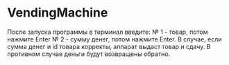 # VendingMachine
После запуска программы в терминал введите:
№ 1 - товар, потом нажмите Enter
№ 2 - сумму денег, потом нажмите Enter.
В случае, если сумма денег и id товара корректы, аппарат выдаст товар и сдачу. В противном случае деньги будут возвращены обратно. 

